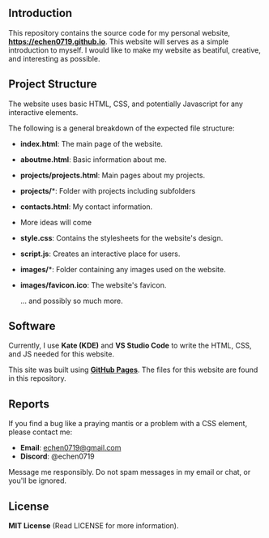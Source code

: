 ## Introduction

This repository contains the source code for my personal website, **https://echen0719.github.io**. This website will serves as a simple introduction to myself. I would like to make my website as beatiful, creative, and interesting as possible.

## Project Structure

The website uses basic HTML, CSS, and potentially Javascript for any interactive elements.

The following is a general breakdown of the expected file structure:

* **index.html**: The main page of the website.

* **aboutme.html**: Basic information about me.
* **projects/projects.html**: Main pages about my projects.
* **projects/***: Folder with projects including subfolders
* **contacts.html**: My contact information.
* More ideas will come

* **style.css**: Contains the stylesheets for the website's design.

* **script.js**: Creates an interactive place for users.

* **images/***: Folder containing any images used on the website.

* **images/favicon.ico**: The website's favicon.

  ... and possibly so much more.

## Software

Currently, I use **Kate (KDE)** and **VS Studio Code** to write the HTML, CSS, and JS needed for this website.

This site was built using [**GitHub Pages**](https://pages.github.com/). The files for this website are found in this repository.

## Reports

If you find a bug like a praying mantis or a problem with a CSS element, please contact me: 

* **Email**: echen0719@gmail.com
* **Discord**: @echen0719

Message me responsibly. Do not spam messages in my email or chat, or you'll be ignored.

## License

**MIT License** (Read LICENSE for more information).
